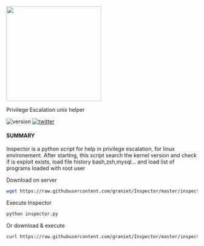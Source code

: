 <img src="https://s32.postimg.org/4ta3ofu91/inspector_logo04_bis.png" width="250">

Privilege Escalation unix helper

![version](https://img.shields.io/badge/version-1.0b-red.svg) [![twitter](https://img.shields.io/badge/twitter-@graniet75-blue.svg)](https://twitter.com/graniet75)

#### SUMMARY
Inspector is a python script for help in privilege escalation, for linux environement. After starting, this script search the kernel version and check if is exploit exists, load file history bash,zsh,mysql... and load list of programs loaded with root user

Download  on server
```sh
wget https://raw.githubusercontent.com/graniet/Inspector/master/inspector.py
```
Execute Inspector
```sh
python inspector.py
```
Or download & execute
```sh
curl https://raw.githubusercontent.com/graniet/Inspector/master/inspector.py | python
```
